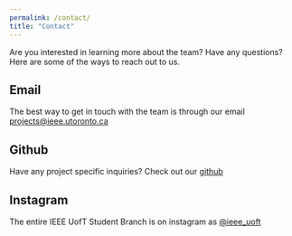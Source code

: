 ```yaml
---
permalink: /contact/
title: "Contact"
---
```


Are you interested in learning more about the team? Have any questions? Here are some of the ways to reach out to us.

## Email
The best way to get in touch with the team is through our email [projects@ieee.utoronto.ca](mailto:projects@ieee.utoronto.ca) 

## Github
Have any project specific inquiries? Check out our [github](https://github.com/ieeeuoft-asic)

## Instagram
The entire IEEE UofT Student Branch is on instagram as [@ieee_uoft](https://instagram.com/ieee_uoft)
